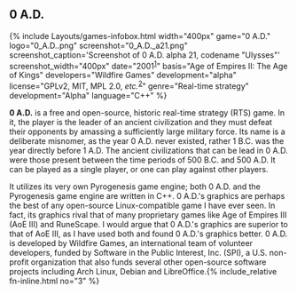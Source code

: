 ## 0 A.D.
{% include Layouts/games-infobox.html width="400px" game="0 A.D." logo="0_A.D..png" screenshot="0_A.D._a21.png" screenshot_caption='Screenshot of 0 A.D. alpha 21, codename "Ulysses"' screenshot_width="400px" date="2001<sup><a href='#fn:1' class='footnote'>1</a></sup>" basis="Age of Empires II: The Age of Kings" developers="Wildfire Games" development="alpha" license="GPLv2, MIT, MPL 2.0, <i>etc.</i><sup><a href='#fn:2' class='footnote'>2</a></sup>" genre="Real-time strategy" development="Alpha" language="C++" %}

**0 A.D.** is a free and open-source, historic real-time strategy (RTS) game. In it, the player is the leader of an ancient civilization and they must defeat their opponents by amassing a sufficiently large military force. Its name is a deliberate misnomer, as the year 0 A.D. never existed, rather 1 B.C. was the year directly before 1 A.D. The ancient civilizations that can be lead in 0 A.D. were those present between the time periods of 500 B.C. and 500 A.D. It can be played as a single player, or one can play against other players. 

It utilizes its very own Pyrogenesis game engine; both 0 A.D. and the Pyrogenesis game engine are written in C++. 0 A.D.'s graphics are perhaps the best of any open-source Linux-compatible game I have ever seen. In fact, its graphics rival that of many proprietary games like Age of Empires III (AoE III) and RuneScape. I would argue that 0 A.D.'s graphics are superior to that of AoE III, as I have used both and found 0 A.D.'s graphics better. 0 A.D. is developed by Wildfire Games, an international team of volunteer developers, funded by Software in the Public Interest, Inc. (SPI), a U.S. non-profit organization that also funds several other open-source software projects including Arch Linux, Debian and LibreOffice.{% include_relative fn-inline.html no="3" %}
